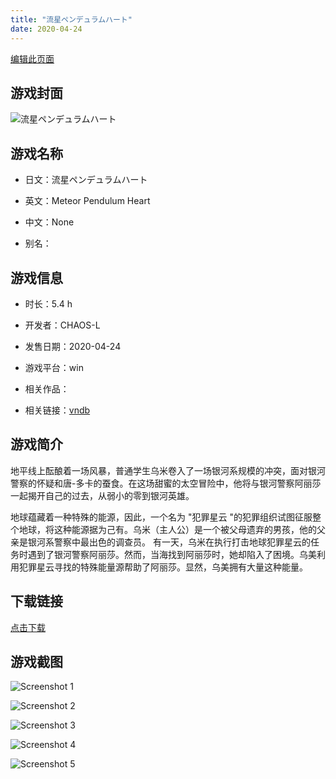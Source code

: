 ```yaml
---
title: "流星ペンデュラムハート"
date: 2020-04-24
---
```

[编辑此页面](https://github.com/ACG-3/ADV3-source/blob/main/source/_posts/%E6%B5%81%E6%98%9F%E3%83%9A%E3%83%B3%E3%83%87%E3%83%A5%E3%83%A9%E3%83%A0%E3%83%8F%E3%83%BC%E3%83%88.md)

## 游戏封面

![流星ペンデュラムハート](https%3A//pan.timero.xyz/onedrive/img_lib_001/%E6%B5%81%E6%98%9F%E3%83%9A%E3%83%B3%E3%83%87%E3%83%A5%E3%83%A9%E3%83%A0%E3%83%8F%E3%83%BC%E3%83%88_cover.avif)


## 游戏名称

- 日文：流星ペンデュラムハート
- 英文：Meteor Pendulum Heart
- 中文：None

- 别名：


## 游戏信息

- 时长：5.4 h
- 开发者：CHAOS-L
- 发售日期：2020-04-24
- 游戏平台：win
- 相关作品：

- 相关链接：[vndb](https://vndb.org/v28188)


## 游戏简介

地平线上酝酿着一场风暴，普通学生乌米卷入了一场银河系规模的冲突，面对银河警察的怀疑和唐-多卡的蚕食。在这场甜蜜的太空冒险中，他将与银河警察阿丽莎一起揭开自己的过去，从弱小的零到银河英雄。

地球蕴藏着一种特殊的能源，因此，一个名为 "犯罪星云 "的犯罪组织试图征服整个地球，将这种能源据为己有。乌米（主人公）是一个被父母遗弃的男孩，他的父亲是银河系警察中最出色的调查员。  有一天，乌米在执行打击地球犯罪星云的任务时遇到了银河警察阿丽莎。然而，当海找到阿丽莎时，她却陷入了困境。乌美利用犯罪星云寻找的特殊能量源帮助了阿丽莎。显然，乌美拥有大量这种能量。




## 下载链接

[点击下载](https://pan.timero.xyz/onedrive/adv_lib_001/%E6%B5%81%E6%98%9F%E3%83%9A%E3%83%B3%E3%83%87%E3%83%A5%E3%83%A9%E3%83%A0%E3%83%8F%E3%83%BC%E3%83%88)


## 游戏截图


![Screenshot 1](https%3A//pan.timero.xyz/onedrive/img_lib_001/%E6%B5%81%E6%98%9F%E3%83%9A%E3%83%B3%E3%83%87%E3%83%A5%E3%83%A9%E3%83%A0%E3%83%8F%E3%83%BC%E3%83%88_Screenshot_1.avif)

![Screenshot 2](https%3A//pan.timero.xyz/onedrive/img_lib_001/%E6%B5%81%E6%98%9F%E3%83%9A%E3%83%B3%E3%83%87%E3%83%A5%E3%83%A9%E3%83%A0%E3%83%8F%E3%83%BC%E3%83%88_Screenshot_2.avif)

![Screenshot 3](https%3A//pan.timero.xyz/onedrive/img_lib_001/%E6%B5%81%E6%98%9F%E3%83%9A%E3%83%B3%E3%83%87%E3%83%A5%E3%83%A9%E3%83%A0%E3%83%8F%E3%83%BC%E3%83%88_Screenshot_3.avif)

![Screenshot 4](https%3A//pan.timero.xyz/onedrive/img_lib_001/%E6%B5%81%E6%98%9F%E3%83%9A%E3%83%B3%E3%83%87%E3%83%A5%E3%83%A9%E3%83%A0%E3%83%8F%E3%83%BC%E3%83%88_Screenshot_4.avif)

![Screenshot 5](https%3A//pan.timero.xyz/onedrive/img_lib_001/%E6%B5%81%E6%98%9F%E3%83%9A%E3%83%B3%E3%83%87%E3%83%A5%E3%83%A9%E3%83%A0%E3%83%8F%E3%83%BC%E3%83%88_Screenshot_5.avif)

